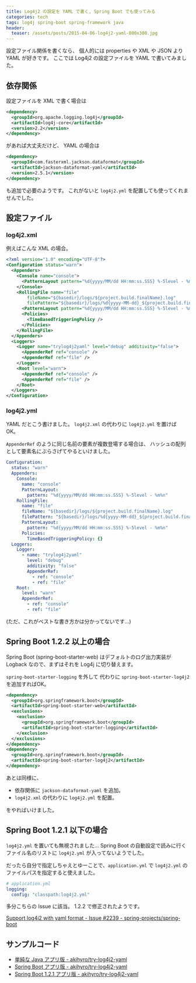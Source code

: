 ```yaml
---
title: Log4j2 の設定を YAML で書く, Spring Boot でも使ってみる
categories: tech
tags: log4j spring-boot spring-framework java
header:
  teaser: /assets/posts/2015-04-06-log4j2-yaml-800x300.jpg
---
```


設定ファイル関係を書くなら、
個人的には properties や XML や JSON より YAML が好きです。
ここでは Log4j2 の設定ファイルを YAML で書いてみました。

<!--more-->

## 依存関係

設定ファイルを XML で書く場合は

```xml
<dependency>
  <groupId>org.apache.logging.log4j</groupId>
  <artifactId>log4j-core</artifactId>
  <version>2.2</version>
</dependency>
```

があれば大丈夫だけど、 YAML の場合は

```xml
<dependency>
  <groupId>com.fasterxml.jackson.dataformat</groupId>
  <artifactId>jackson-dataformat-yaml</artifactId>
  <version>2.5.1</version>
</dependency>
```

も追加で必要のようです。
これがないと `log4j2.yml` を配置しても使ってくれませんでした。

## 設定ファイル

### log4j2.xml

例えばこんな XML の場合。

```xml
<?xml version="1.0" encoding="UTF-8"?>
<Configuration status="warn">
  <Appenders>
    <Console name="console">
      <PatternLayout pattern="%d{yyyy/MM/dd HH:mm:ss.SSS} %-5level - %m%n" />
    </Console>
    <RollingFile name="file"
        fileName="${basedir}/logs/${project.build.finalName}.log"
        filePattern="${basedir}/logs/%d{yyyy-MM-dd}_${project.build.finalName}.log.gz">
      <PatternLayout pattern="%d{yyyy/MM/dd HH:mm:ss.SSS} %-5level - %m%n" />
      <Policies>
        <TimeBasedTriggeringPolicy />
      </Policies>
    </RollingFile>
  </Appenders>
  <Loggers>
    <Logger name="trylog4j2yaml" level="debug" additivity="false">
      <AppenderRef ref="console" />
      <AppenderRef ref="file" />
    </Logger>
    <Root level="warn">
      <AppenderRef ref="console" />
      <AppenderRef ref="file" />
    </Root>
  </Loggers>
</Configuration>
```

### log4j2.yml

YAML だとこう書けました。
`log4j2.xml` の代わりに `log4j2.yml` を置けば OK。

`AppenderRef` のように同じ名前の要素が複数登場する場合は、
ハッシュの配列として要素名にぶらさげてやるといけました。

```yaml
Configuration:
  status: "warn"
  Appenders:
    Console:
      name: "console"
      PatternLayout:
        pattern: "%d{yyyy/MM/dd HH:mm:ss.SSS} %-5level - %m%n"
    RollingFile:
      name: "file"
      fileName: "${basedir}/logs/${project.build.finalName}.log"
      filePattern: "${basedir}/logs/%d{yyyy-MM-dd}_${project.build.finalName}.log.gz"
      PatternLayout:
        pattern: "%d{yyyy/MM/dd HH:mm:ss.SSS} %-5level - %m%n"
      Policies:
        TimeBasedTriggeringPolicy: {}
  Loggers:
    Logger:
      - name: "trylog4j2yaml"
        level: "debug"
        additivity: "false"
        AppenderRef:
          - ref: "console"
          - ref: "file"
    Root:
      level: "warn"
      AppenderRef:
        - ref: "console"
        - ref: "file"
```

(ただ、これがベストな書き方かは分かってないです...)

## Spring Boot 1.2.2 以上の場合

Spring Boot (spring-boot-starter-web) はデフォルトのログ出力実装が
Logback なので、まずはそれを Log4j に切り替えます。

`spring-boot-starter-logging` を外して
代わりに `spring-boot-starter-log4j2` を追加すればOK。

```xml
<dependency>
  <groupId>org.springframework.boot</groupId>
  <artifactId>spring-boot-starter-web</artifactId>
  <exclusions>
    <exclusion>
      <groupId>org.springframework.boot</groupId>
      <artifactId>spring-boot-starter-logging</artifactId>
    </exclusion>
  </exclusions>
</dependency>
<dependency>
  <groupId>org.springframework.boot</groupId>
  <artifactId>spring-boot-starter-log4j2</artifactId>
</dependency>
```

あとは同様に、

* 依存関係に `jackson-dataformat-yaml` を追加。
* `log4j2.xml` の代わりに `log4j2.yml` を配置。

をやればいけました。

## Spring Boot 1.2.1 以下の場合

`log4j2.yml` を置いても無視されました...
Spring Boot の自動設定で読みに行くファイル名のリストに
`log4j2.yml` が入ってないようでした。

だったら自分で指定しちゃえとゆーことで、`application.yml` で
`log4j2.yml` のファイルパスを指定すると使えました。

```yaml
# application.yml
logging:
  config: "classpath:log4j2.yml"
```

多分こちらの Issue に該当。
1.2.2 で修正されたようです。

[Support log4j2 with yaml format - Issue #2239 - spring-projects/spring-boot](https://github.com/spring-projects/spring-boot/issues/2239)

## サンプルコード

* [単純な Java アプリ版 - akihyro/try-log4j2-yaml](https://github.com/akihyro/try-log4j2-yaml/tree/master/simple-app)
* [Spring Boot アプリ版 - akihyro/try-log4j2-yaml](https://github.com/akihyro/try-log4j2-yaml/tree/master/spring-boot-app)
* [Spring Boot 1.2.1 アプリ版 - akihyro/try-log4j2-yaml](https://github.com/akihyro/try-log4j2-yaml/tree/spring-boot-1.2.1/spring-boot-app)
